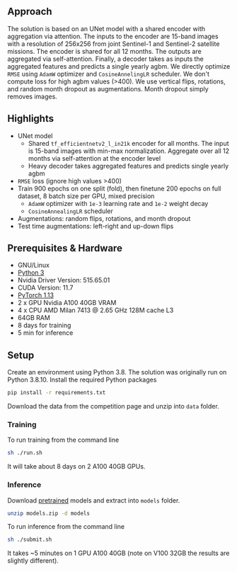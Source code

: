 ## Approach

The solution is based on an UNet model with a shared encoder with aggregation
via attention. The inputs to the encoder are 15-band images with a resolution
of 256x256 from joint Sentinel-1 and Sentinel-2 satellite missions. The encoder
is shared for all 12 months. The outputs are aggregated via self-attention.
Finally, a decoder takes as inputs the aggregated features and predicts a
single yearly agbm. We directly optimize `RMSE` using `AdamW` optimizer and
`CosineAnnelingLR` scheduler. We don't compute loss for high agbm values
(>400). We use vertical flips, rotations, and random month dropout as
augmentations. Month dropout simply removes images.

## Highlights

- UNet model
  * Shared `tf_efficientnetv2_l_in21k` encoder for all months. The input is
    15-band images with min-max normalization. Aggregate over all 12 months via
    self-attention at the encoder level
  * Heavy decoder takes aggregated features and predicts single yearly agbm
- `RMSE` loss (ignore high values >400)
- Train 900 epochs on one split (fold), then finetune 200 epochs on full
  dataset, 8 batch size per GPU, mixed precision
  * `AdamW` optimizer with `1e-3` learning rate and `1e-2` weight decay
  * `CosineAnnealingLR` scheduler
- Augmentations: random flips, rotations, and month dropout
- Test time augmentations: left-right and up-down flips

## Prerequisites & Hardware

- GNU/Linux
- [Python 3](https://www.python.org/)
- Nvidia Driver Version: 515.65.01
- CUDA Version: 11.7
- [PyTorch 1.13](https://pytorch.org/)
- 2 x GPU Nvidia A100 40GB VRAM
- 4 x CPU AMD Milan 7413 @ 2.65 GHz 128M cache L3
- 64GB RAM
- 8 days for training
- 5 min for inference

## Setup

Create an environment using Python 3.8. The solution was originally run on
Python 3.8.10. Install the required Python packages

```bash
pip install -r requirements.txt
```

Download the data from the competition page and unzip into `data` folder.

### Training

To run training from the command line

```bash
sh ./run.sh
```

It will take about 8 days on 2 A100 40GB GPUs.

### Inference

Download [pretrained](https://disk.yandex.ru/d/01YXhPyiKZifYw) models and
extract into `models` folder.

```bash
unzip models.zip -d models
```

To run inference from the command line

```bash
sh ./submit.sh
```

It takes ~5 minutes on 1 GPU A100 40GB (note on V100 32GB the results are
slightly different).
